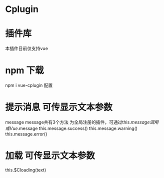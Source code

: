 # Cplugin
# 插件库
本插件目前仅支持vue

# npm 下载
npm i vue-cplugin
配置

# 提示消息  可传显示文本参数
message
message共有3个方法 为全局注册的插件，可通过this.$message调用 或Vue.$message
this.message.success()
this.message.warning()
this.message.error()

        
# 加载  可传显示文本参数
this.$Cloading(text)
